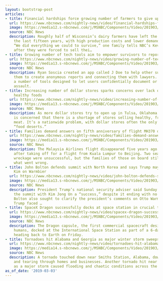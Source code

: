 ```yaml
---
layout: bootstrap-post
articles:
- title: Financial hardships force growing number of farmers to give up family business
  url: https://www.nbcnews.com/nightly-news/video/financial-hardships-force-growing-number-of-farmers-to-give-up-family-business-1451407939513
  image: https://media12.s-nbcnews.com/j/MSNBC/Components/Video/201903/nn_kti_family_farms_in_crisis_190303_1920x1080.nbcnews-fp-1200-630.jpg
  source: NBC News
  description: Roughly half of Wisconsin’s dairy farmers have left the business in
    the last fifteen years, with high production costs and lower demand to blame.
    “We did everything we could to survive,” one family tells NBC’s Kevin Tibbles
    after they were forced to sell thei…
- title: Growing number of tech tools aim to empower survivors to report sexual assaults
  url: https://www.nbcnews.com/nightly-news/video/growing-number-of-tech-tools-aim-to-empower-survivors-to-report-sexual-assaults-1451404355852
  image: https://media13.s-nbcnews.com/j/MSNBC/Components/Video/201903/nn_ksn_sex_assault_reporting_apps_190303_1920x1080.nbcnews-fp-1200-630.jpg
  source: NBC News
  description: Ryan Soscia created an app called J Doe to help other survivors, allowing
    them to create anonymous reports and connecting them with lawyers. It’s one of
    a number of tools designed to let users confidentially document or report a sexual
    assault.
- title: Increasing number of dollar stores sparks concerns over lack of access to
    healthy foods
  url: https://www.nbcnews.com/nightly-news/video/increasing-number-of-dollar-stores-sparks-concerns-over-lack-of-access-to-healthy-foods-1451404355801
  image: https://media13.s-nbcnews.com/j/MSNBC/Components/Video/201903/nn_rmo_rise_of_dollar_stores_190303_1920x1080.nbcnews-fp-1200-630.jpg
  source: NBC News
  description: As more dollar stores try to open up in Tulsa, Oklahoma, one lawmaker
    is concerned that there is a shortage of stores selling healthy, fresh food and
    meat. It’s a nationwide problem, with dollar stores often the only option in America’s
    “food deserts.”
- title: Families demand answers on fifth anniversary of flight MH370 disappearance
  url: https://www.nbcnews.com/nightly-news/video/families-demand-answers-on-fifth-anniversary-of-flight-mh370-disappearance-1451404355518
  image: https://media11.s-nbcnews.com/j/MSNBC/Components/Video/201903/nn_sha_mh370_disappearance_anniversary_190303_1920x1080.nbcnews-fp-1200-630.jpg
  source: NBC News
  description: The Malaysia Airlines flight disappeared five years ago, just 38 minutes
    after taking off for a flight from Kuala Lumpur to Beijing. Two searches for the
    wreckage were unsuccessful, but the families of those on board still hope to learn
    what went wrong.
- title: John Bolton defends summit with North Korea and says Trump may not believe
    Kim on Warmbier
  url: https://www.nbcnews.com/nightly-news/video/john-bolton-defends-summit-with-north-korea-and-says-trump-may-not-believe-kim-on-warmbier-1451400771903
  image: https://media13.s-nbcnews.com/j/MSNBC/Components/Video/201903/nn_gbe_nuclear_summit_new_poll_190303_1551656820886.nbcnews-fp-1200-630.jpg
  source: NBC News
  description: President Trump’s national security adviser said Sunday that he considered
    the summit with Kim Jong Un a “success,” despite it ending with no deal on denuclearization.
    Bolton also sought to clarify the president’s comments on Otto Warmbier, after
    Trump faced …
- title: SpaceX Dragon successfully docks at space station in crucial test mission
  url: https://www.nbcnews.com/nightly-news/video/spacex-dragon-successfully-docks-at-space-station-in-crucial-test-mission-1451399235826
  image: https://media13.s-nbcnews.com/j/MSNBC/Components/Video/201903/nn_kpa_spacex_capsule_docks_iss_190303_1920x1080.nbcnews-fp-1200-630.jpg
  source: NBC News
  description: The Dragon capsule, the first commercial spacecraft designed to carry
    humans, docked at the International Space Station as part of a 6-day demo before
    heading back to Earth on Friday.
- title: Tornadoes hit Alabama and Georgia as major winter storm sweeps across U.S.
  url: https://www.nbcnews.com/nightly-news/video/tornadoes-hit-alabama-and-georgia-as-major-winter-storm-sweeps-across-u-s-1451399747830
  image: https://media14.s-nbcnews.com/j/MSNBC/Components/Video/201903/nn_tle_east_west_coast_storms_190303_1920x1080.nbcnews-fp-1200-630.jpg
  source: NBC News
  description: A tornado touched down near Smiths Station, Alabama, downing trees
    and tearing through homes and businesses. Another tornado hit near Macon, Georgia,
    as a major storm caused flooding and chaotic conditions across the South.
as_of_date: '2019-03-03'
---
```


